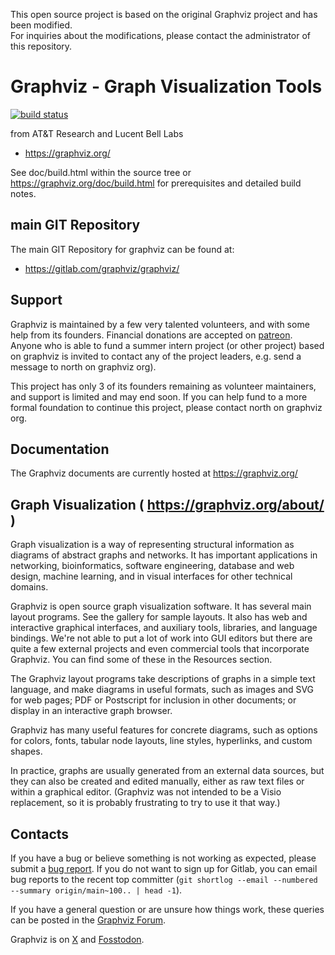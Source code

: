 This open source project is based on the original Graphviz project and has been modified.  
For inquiries about the modifications, please contact the administrator of this repository.


# Graphviz - Graph Visualization Tools

[![build status](https://gitlab.com/graphviz/graphviz/badges/main/pipeline.svg)](https://gitlab.com/graphviz/graphviz/-/pipelines/)

from AT&amp;T Research and Lucent Bell Labs

* https://graphviz.org/

See doc/build.html within the source tree or https://graphviz.org/doc/build.html for prerequisites and detailed build notes.

## main GIT Repository

The main GIT Repository for graphviz can be found at:

* https://gitlab.com/graphviz/graphviz/

## Support

Graphviz is maintained by a few very talented volunteers, and with some help from its founders. Financial donations are accepted on [patreon](https://patreon.com/graphviz). Anyone who is able to fund a summer intern project (or other project) based on graphviz is invited to contact any of the project leaders, e.g. send a message to north on graphviz org).

This project has only 3 of its founders remaining as volunteer maintainers, and support is limited and may end soon. If you can help fund to a more formal foundation to continue this project, please contact north on graphviz org.

## Documentation

The Graphviz documents are currently hosted at https://graphviz.org/

## Graph Visualization ( https://graphviz.org/about/ )

Graph visualization is a way of representing structural information as diagrams of abstract graphs and networks. It has important applications in networking, bioinformatics,  software engineering, database and web design, machine learning, and in visual interfaces for other technical domains.

Graphviz is open source graph visualization software. It has several main layout programs. See the gallery for sample layouts. It also has web and interactive graphical interfaces, and auxiliary tools, libraries, and language bindings. We're not able to put a lot of work into GUI editors but there are quite a few external projects and even commercial tools that incorporate Graphviz. You can find some of these in the Resources section.

The Graphviz layout programs take descriptions of graphs in a simple text language, and make diagrams in useful formats, such as images and SVG for web pages; PDF or Postscript for inclusion in other documents; or display in an interactive graph browser.

Graphviz has many useful features for concrete diagrams, such as options for colors, fonts, tabular node layouts, line styles, hyperlinks, and custom shapes.

In practice, graphs are usually generated from an external data sources, but they can also be created and edited manually, either as raw text files or within a graphical editor. (Graphviz was not intended to be a Visio replacement, so it is probably frustrating to try to use it that way.)

## Contacts

If you have a bug or believe something is not working as expected, please submit a [bug report](https://gitlab.com/graphviz/graphviz/issues).
If you do not want to sign up for Gitlab, you can email bug reports to the
recent top committer
(`git shortlog --email --numbered --summary origin/main~100.. | head -1`).

If you have a general question or are unsure how things work, these queries can be posted in the [Graphviz Forum](https://forum.graphviz.org/).

Graphviz is on [X](https://twitter.com/graphviz) and [Fosstodon](https://fosstodon.org/@graphviz).
